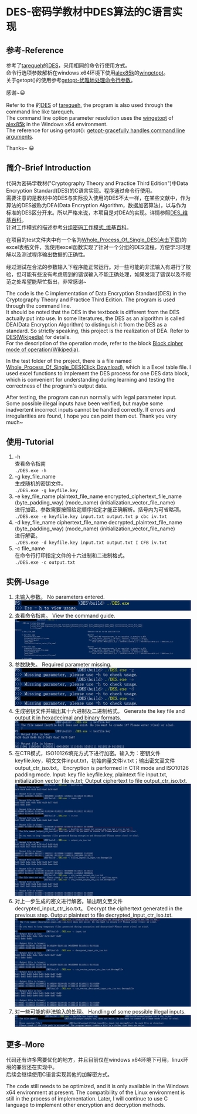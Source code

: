 # DES-密码学教材中DES算法的C语言实现

## 参考-Reference
参考了[tarequeh](https://github.com/tarequeh)的[DES](https://github.com/tarequeh/DES)，采用相同的命令行使用方式。  
命令行选项参数解析在windows x64环境下使用[alex85k](https://github.com/alex85k)的[wingetopt](https://github.com/alex85k/wingetopt)。  
关于getopt()的使用参考[getopt-优雅地处理命令行参数](https://www.yanbinghu.com/2019/08/17/57486.html)。  

感谢~😀

Refer to the 的[DES](https://github.com/tarequeh/DES) of [tarequeh](https://github.com/tarequeh), the program is also used through the command line like tarequeh.  
The command line option parameter resolution uses the [wingetopt](https://github.com/alex85k/wingetopt) of [alex85k](https://github.com/alex85k) in the Windows x64 environment.  
The reference for using getopt(): [getopt-gracefully handles command line arguments](https://www.yanbinghu.com/2019/08/17/57486.html).

Thanks~ 😀
## 简介-Brief Introduction
代码为密码学教材("Cryptography Theory and Practice Third Edition")中Data Encryption Standard(DES)的C语言实现。程序通过命令行使用。  
需要注意的是教材中的DES与实际投入使用的DES不太一样，在某些文献中，作为算法的DES被称为DEA(Data Encryption Algorithm，数据加密算法)，以与作为标准的DES区分开来。所以严格来说，本项目是对DEA的实现。详情参照[DES_维基百科](https://zh.m.wikipedia.org/zh/%E8%B3%87%E6%96%99%E5%8A%A0%E5%AF%86%E6%A8%99%E6%BA%96)。  
针对工作模式的描述参考[分组密码工作模式_维基百科](https://zh.m.wikipedia.org/zh-hans/%E5%88%86%E7%BB%84%E5%AF%86%E7%A0%81%E5%B7%A5%E4%BD%9C%E6%A8%A1%E5%BC%8F#%E7%94%B5%E5%AD%90%E5%AF%86%E7%A0%81%E6%9C%AC%EF%BC%88ECB%EF%BC%89)。  

在项目的test文件夹中有一个名为[Whole_Process_Of_Single_DES(点击下载)](https://github.com/goon-13/DES/raw/main/test/Whole_Process_Of_Single_DES.xlsx)的excel表格文件，我使用excel函数实现了针对一个分组的DES流程，方便学习时理解以及测试程序输出数据的正确性。  

经过测试在合法的参数输入下程序能正常运行。对一些可能的非法输入有进行了校验，但可能有些没有考虑周到的错误输入不能正确处理，如果发现了错误以及不规范之处希望能帮忙指出，非常感谢~

The code is the C implementation of Data Encryption Standard(DES) in the Cryptography Theory and Practice Third Edition. The program is used through the command line.  
It should be noted that the DES in the textbook is different from the DES actually put into use. In some literatures, the DES as an algorithm is called DEA(Data Encryption Algorithm) to distinguish it from the DES as a standard. So strictly speaking, this project is the realization of DEA. Refer to [DES(Wikipedia)](https://zh.m.wikipedia.org/zh/%E8%B3%87%E6%96%99%E5%8A%A0%E5%AF%86%E6%A8%99%E6%BA%96) for details.  
For the description of the operation mode, refer to the block [Block cipher mode of operation(Wikipedia)](https://zh.m.wikipedia.org/zh-hans/%E5%88%86%E7%BB%84%E5%AF%86%E7%A0%81%E5%B7%A5%E4%BD%9C%E6%A8%A1%E5%BC%8F#%E7%94%B5%E5%AD%90%E5%AF%86%E7%A0%81%E6%9C%AC%EF%BC%88ECB%EF%BC%89).

In the test folder of the project, there is a file named [Whole_Process_Of_Single_DES(Click Download)](https://github.com/goon-13/DES/raw/main/test/Whole_Process_Of_Single_DES.xlsx), which is a Excel table file. I used excel functions to implement the DES process for one DES data block, which is convenient for understanding during learning and testing the correctness of the program's output data.  

After testing, the program can run normally with legal parameter input. Some possible illegal inputs have been verified, but maybe some inadvertent incorrect inputs cannot be handled correctly. If errors and irregularities are found, I hope you can point them out. Thank you very much~

## 使用-Tutorial
1. -h  
查看命令指南  
``./DES.exe -h``
2. -g key_file_name  
生成随机的密钥文件。  
``./DES.exe -g keyfile.key``
3. -e key_file_name plaintext_file_name encrypted_ciphertext_file_name (byte_padding_way) (mode_name) (initialization_vector_file_name)  
进行加密。参数需要按照给定顺序指定才能正确解析。括号内为可省略项。
``./DES.exe -e keyfile.key input.txt output.txt p cbc iv.txt``
4. -d key_file_name ciphertext_file_name decrypted_plaintext_file_name (byte_padding_way) (mode_name) (initialization_vector_file_name)  
进行解密。  
``./DES.exe -d keyfile.key input.txt output.txt I CFB iv.txt``
5. -c file_name  
在命令行打印指定文件的十六进制和二进制格式。  
``./DES.exe -c output.txt``

## 实例-Usage
1. 未输入参数。 
No parameters entered.  
![win_without_args.jpg](https://github.com/goon-13/DES/blob/main/img/win/1_win_without_args.jpg)
2. 查看命令指南。
View the command guide.  
![win_help.jpg](https://github.com/goon-13/DES/blob/main/img/win/2_win_help.jpg)
3. 参数缺失。
Required parameter missing.  
![win_miss_args.jpg](https://github.com/goon-13/DES/blob/main/img/win/3_win_miss_args.jpg)
4. 生成密钥文件并输出其十六进制及二进制格式。
Generate the key file and output it in hexadecimal and binary formats.  
![win_g_and_c.jpg](https://github.com/goon-13/DES/blob/main/img/win/4_win_g_and_c.jpg)
5. 在CTR模式，ISO10126填充方式下进行加密。输入为：密钥文件keyfile.key，明文文件input.txt，初始向量文件iv.txt；输出密文至文件output_ctr_iso.txt。
Encryption is performed in CTR mode and ISO10126 padding mode. Input: key file keyfile.key, plaintext file input.txt, initialization vector file iv.txt; Output ciphertext to file output_ctr_iso.txt.  
![win_e_iso_ctr.jpg](https://github.com/goon-13/DES/blob/main/img/win/5_win_e_iso_ctr.jpg)
6. 对上一步生成的密文进行解密。输出明文至文件decrypted_input_ctr_iso.txt。
Decrypt the ciphertext generated in the previous step. Output plaintext to file decrypted_input_ctr_iso.txt.  
![win_d_iso_ctr.jpg](https://github.com/goon-13/DES/blob/main/img/win/6_win_d_iso_ctr.jpg)
7. 对一些可能的非法输入的处理。
Handling of some possible illegal inputs.  
![win_error1_folder_not_exist.jpg](https://github.com/goon-13/DES/blob/main/img/win/7_win_error1_folder_not_exist.jpg)

## 更多-More
代码还有许多需要优化的地方，并且目前仅在windows x64环境下可用，linux环境的兼容还在实现中。  
后续会继续使用C语言实现其他的加解密方式。

The code still needs to be optimized, and it is only available in the Windows x64 environment at present. The compatibility of the Linux environment is still in the process of implementation.
Later, I will continue to use C language to implement other encryption and decryption methods.